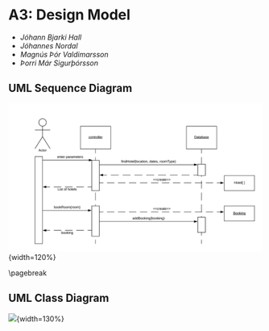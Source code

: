 # A3: Design Model

+ *Jóhann Bjarki Hall*
+ *Jóhannes Nordal*
+ *Magnús Þór Valdimarsson*
+ *Þorri Már Sigurþórsson*

## UML Sequence Diagram

![](SequenceDiagram.png){width=120%}

\pagebreak

## UML Class Diagram 

![](ClassDiagram.png){width=130%}
